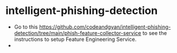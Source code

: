 # intelligent-phishing-detection


- Go to this https://github.com/codeandgyan/intelligent-phishing-detection/tree/main/phish-feature-collector-service to see the instructions to setup Feature Engineering Service.
- 
